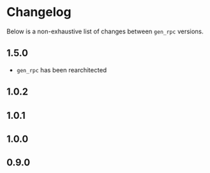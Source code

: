 # Changelog

Below is a non-exhaustive list of changes between `gen_rpc` versions.

## 1.5.0

- `gen_rpc` has been rearchitected

## 1.0.2

## 1.0.1

## 1.0.0

## 0.9.0
